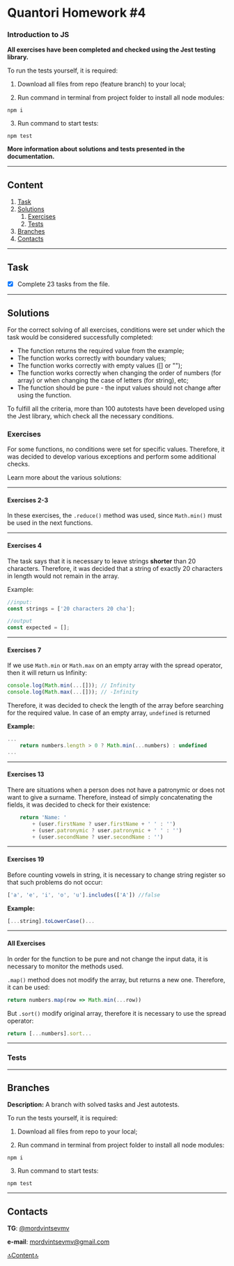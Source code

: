 # Quantori Homework #4

### Introduction to JS

**All exercises have been completed and checked using the Jest testing library.**

To run the tests yourself, it is required:

1. Download all files from repo (feature branch) to your local;

2. Run command in terminal from project folder to install all node modules:

```shell
npm i
```

3. Run command to start tests:

```shell
npm test
```

**More information about solutions and tests presented in the documentation.**

---

## <a name="content">Content</a>

1. [Task](#Task)
2. [Solutions](#solutions)
   1. [Exercises](#solutions-exercises)
   2. [Tests](#solutions-tests)
2. [Branches](#branches)
3. [Contacts](#contacts)

---

## <a name="Task">Task</a>

- [X] Complete 23 tasks from the file.

---


## <a name="solutions">Solutions</a>

For the correct solving of all exercises,
conditions were set under which the task would be considered successfully completed:

- The function returns the required value from the example;
- The function works correctly with boundary values;
- The function works correctly with empty values ([] or "");
- The function works correctly when changing the order of numbers (for array) or when changing the case of letters (for string), etc;
- The function should be pure - the input values should not change after using the function.

To fulfill all the criteria, more than 100 autotests have been developed using the Jest library, 
which check all the necessary conditions.

### <a name="solutions-exercises">Exercises</a>

For some functions, no conditions were set for specific values. 
Therefore, it was decided to develop various exceptions and perform some additional checks.

Learn more about the various solutions:

---

#### Exercises 2-3

In these exercises, the `.reduce()` method was used, since `Math.min()` must be used in the next functions.

---

#### Exercises 4

The task says that it is necessary to leave strings **shorter** than 20 characters. 
Therefore, it was decided that a string of exactly 20 characters in length would not remain in the array.

Example:

```javascript
//input:
const strings = ['20 characters 20 cha'];

//output
const expected = [];
```

---

#### Exercises 7

If we use `Math.min` or `Math.max` on an empty array with the spread operator, 
then it will return us Infinity:

```javascript
console.log(Math.min(...[])); // Infinity
console.log(Math.max(...[])); // -Infinity
```

Therefore, it was decided to check the length of the array before searching for the required value. 
In case of an empty array, `undefined` is returned

**Example:**
```javascript
...
    return numbers.length > 0 ? Math.min(...numbers) : undefined
...
```

---

#### Exercises 13

There are situations when a person does not have a patronymic or does not want to give a surname. 
Therefore, instead of simply concatenating the fields, it was decided to check for their existence:

```javascript
    return 'Name: '
        + (user.firstName ? user.firstName + ' ' : '')
        + (user.patronymic ? user.patronymic + ' ' : '')
        + (user.secondName ? user.secondName : '')
```

---

#### Exercises 19

Before counting vowels in string, it is necessary to change string register so that such problems do not occur:

```javascript
['a', 'e', 'i', 'o', 'u'].includes(['A']) //false
```

**Example:**

```javascript
[...string].toLowerCase()...
```

---

#### All Exercises

In order for the function to be pure and not change the input data, it is necessary to monitor the methods used.

`.map()` method does not modify the array, but returns a new one. Therefore, it can be used: 

```javascript
return numbers.map(row => Math.min(...row))
```

But `.sort()` modify original array, therefore it is necessary to use the spread operator:

```javascript
return [...numbers].sort...
```

---

### <a name="solutions-tests">Tests</a>

---

## <a name="branches">Branches</a>

**Description:** A branch with solved tasks and Jest autotests.

To run the tests yourself, it is required:

1. Download all files from repo to your local;

2. Run command in terminal from project folder to install all node modules:

```shell
npm i
```

3. Run command to start tests:

```shell
npm test
```

---

## <a name="contacts">Contacts</a>

**TG**: [@mordvintsevmv](https://t.me/mordvintsevmv)

**e-mail**: mordvintsevmv@gmail.com


[🔝Content🔝](#content)
